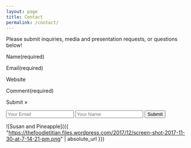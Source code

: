 ```yaml
---
layout: page
title: Contact
permalink: /contact/
---
```


Please submit inquiries, media and presentation requests, or questions below!

Name(required)

Email(required)

Website

Comment(required)

Submit »

<form accept-charset="UTF-8" action="https://formkeep.com/f/XXXXXXXXXXXX" method="POST">
  <input type="email" name="email" placeholder="Your Email">
  <input type="text" name="name" placeholder="Your Name">
  <input type="hidden" name="utf8" value="✓">
  <button type="submit">Submit</button>
</form>

![Susan and Pineapple]({{ "https://thefoodietitian.files.wordpress.com/2017/12/screen-shot-2017-11-30-at-7-14-21-pm.png" | absolute_url }})
